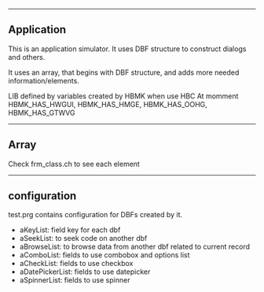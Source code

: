 -----------
Application
-----------

This is an application simulator.
It uses DBF structure to construct dialogs and others.

It uses an array, that begins with DBF structure, and adds more needed information/elements.

LIB defined by variables created by HBMK when use HBC
At momment HBMK_HAS_HWGUI, HBMK_HAS_HMGE, HBMK_HAS_OOHG, HBMK_HAS_GTWVG

-----
Array
-----

Check frm_class.ch to see each element

-------------
configuration
-------------

test.prg contains configuration for DBFs created by it.

- aKeyList:        field key for each dbf
- aSeekList:       to seek code on another dbf
- aBrowseList:     to browse data from another dbf related to current record
- aComboList:      fields to use combobox and options list
- aCheckList:      fields to use checkbox
- aDatePickerList: fields to use datepicker
- aSpinnerList:    fields to use spinner
